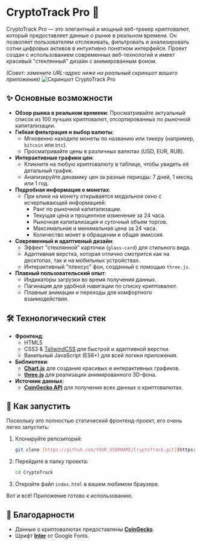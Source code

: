 # CryptoTrack Pro 🚀

CryptoTrack Pro — это элегантный и мощный веб-трекер криптовалют, который предоставляет данные о рынке в реальном времени. Он позволяет пользователям отслеживать, фильтровать и анализировать сотни цифровых активов в интуитивно понятном интерфейсе. Проект создан с использованием современных веб-технологий и имеет красивый "стеклянный" дизайн с анимированным фоном.

*(Совет: замените URL-адрес ниже на реальный скриншот вашего приложения)*
![Скриншот CryptoTrack Pro](https://i.imgur.com/YOUR_SCREENSHOT_URL.png)

## ✨ Основные возможности

* **Обзор рынка в реальном времени**: Просматривайте актуальный список из 100 лучших криптовалют, отсортированных по рыночной капитализации.
* **Гибкая фильтрация и выбор валюты**:
    * Мгновенно находите монеты по названию или тикеру (например, `bitcoin` или `btc`).
    * Просматривайте цены в различных валютах (USD, EUR, RUB).
* **Интерактивные графики цен**:
    * Кликните на любую криптовалюту в таблице, чтобы увидеть её детальный график.
    * Анализируйте динамику цен за разные периоды: 7 дней, 1 месяц или 1 год.
* **Подробная информация о монетах**:
    * При клике на монету открывается модальное окно с исчерпывающей информацией:
        * Ранг по рыночной капитализации.
        * Текущая цена и процентное изменение за 24 часа.
        * Рыночная капитализация и суточный объем торгов.
        * Максимальная и минимальная цена за 24 часа.
        * Количество монет в обращении и общая эмиссия.
* **Современный и адаптивный дизайн**:
    * Эффект "стеклянной" карточки (`glass-card`) для стильного вида.
    * Адаптивная верстка, которая отлично смотрится как на десктопах, так и на мобильных устройствах.
    * Интерактивный "плексус" фон, созданный с помощью `three.js`.
* **Плавный пользовательский опыт**:
    * Индикаторы загрузки во время получения данных.
    * Пагинация для удобной навигации по списку криптовалют.
    * Плавные анимации и переходы для комфортного взаимодействия.

## 🛠️ Технологический стек

* **Фронтенд**:
    * HTML5
    * CSS3 & [TailwindCSS](https://tailwindcss.com/) для быстрой и адаптивной верстки.
    * Ванильный JavaScript (ES6+) для всей логики приложения.
* **Библиотеки**:
    * [**Chart.js**](https://www.chartjs.org/) для создания красивых и интерактивных графиков.
    * [**three.js**](https://threejs.org/) для реализации анимированного 3D-фона.
* **Источник данных**:
    * [**CoinGecko API**](https://www.coingecko.com/ru/api) для получения всех данных о криптовалютах.

## 🚀 Как запустить

Поскольку это полностью статический фронтенд-проект, его очень легко запустить:

1.  Клонируйте репозиторий:
    ```bash
    git clone [https://github.com/YOUR_USERNAME/CryptoTrack.git](https://github.com/YOUR_USERNAME/CryptoTrack.git)
    ```
2.  Перейдите в папку проекта:
    ```bash
    cd CryptoTrack
    ```
3.  Откройте файл `index.html` в вашем любимом браузере.

Вот и всё! Приложение готово к использованию.

## 📄 Благодарности

* Данные о криптовалютах предоставлены [**CoinGecko**](https://www.coingecko.com/ru).
* Шрифт [**Inter**](https://fonts.google.com/specimen/Inter) от Google Fonts.
